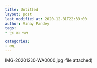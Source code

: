 ```yaml
---
title: Untitled
layout: post
last_modified_at: 2020-12-31T22:33:00
author: Vinay Pandey
tags:
- गुरु का ग्यान

categories:
- लघु
---
```

IMG-20201230-WA0000.jpg (file attached)


